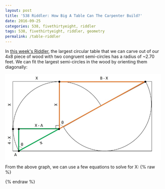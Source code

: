 ```yaml
---
layout: post
title: '538 Riddler: How Big A Table Can The Carpenter Build?'
date: 2016-09-25
categories: 538, fivethirtyeight, riddler
tags: 538, fivethirtyeight, riddler, geometry
permalink: /table-riddler
---
```

In [this week's Riddler](http://fivethirtyeight.com/features/how-big-a-table-can-the-carpenter-build/), the largest circular table that we can carve out of our 4x8 piece of wood with two congruent semi-circles has a radius of ~2.70 feet. We can fit the largest semi-circles in the wood by orienting them diagonally:

<img src='/img/table_riddler.jpg' width='600px' style="display:block; margin-left:auto; margin-right:auto;">

From the above graph, we can use a few equations to solve for X:
{% raw %}
<div class="equation" data-expr="\left( 4 - x \right)^{2} + \left( X - A \right)^{2} = X^{2} \rightarrow A = X - \sqrt{8X - 16}"></div>
<div class="equation" data-expr="tan(\theta) = \frac{X - A}{4 - X} = \frac{B - X}{X} \rightarrow B = X \left( 1 + \frac{\sqrt{8X - 16}}{4 - X} \right)"></div>
<div class="equation" data-expr="A + B = 8 \rightarrow X = 2.70505"></div>
{% endraw %}
